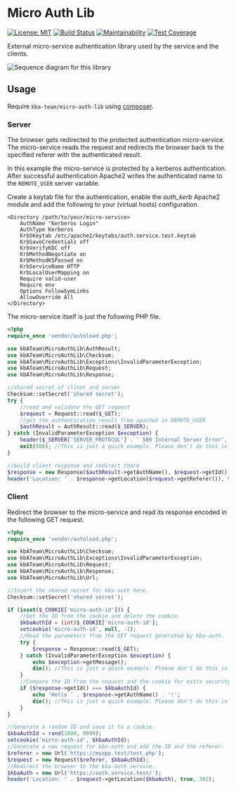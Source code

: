 # Micro Auth Lib

[![License: MIT]](LICENSE)
[![Build Status]][travis-ci]
[![Maintainability]][maintainability]
[![Test Coverage]][coverage]

External micro-service authentication library used by the service and the
clients.

![Sequence diagram for this library]

## Usage

Require `kba-team/micro-auth-lib` using [composer].

### Server

The browser gets redirected to the protected authentication micro-service.
The micro-service reads the request and redirects the browser back to the
specified referer with the authenticated result.

In this example the micro-service is protected by a kerberos authentication.
After successful authentication Apache2 writes the authenticated name to the
`REMOTE_USER` server variable.

Create a keytab file for the authentication, enable the _auth_kerb_ Apache2
module and add the following to your (virtual hosts) configuration.

```apacheconf
<Directory /path/to/your/micro-service>
    AuthName "Kerberos Login"
    AuthType Kerberos
    Krb5Keytab /etc/apache2/keytabs/auth.service.test.keytab
    KrbSaveCredentials off
    KrbVerifyKDC off
    KrbMethodNegotiate on
    KrbMethodK5Passwd on
    KrbServiceName HTTP
    KrbLocalUserMapping on
    Require valid-user
    Require env
    Options FollowSymLinks
    AllowOverride All
</Directory>
```

The micro-service itself is just the following PHP file.

```php
<?php
require_once 'vendor/autoload.php';

use kbATeam\MicroAuthLib\AuthResult;
use kbATeam\MicroAuthLib\Checksum;
use kbATeam\MicroAuthLib\Exceptions\InvalidParameterException;
use kbATeam\MicroAuthLib\Request;
use kbATeam\MicroAuthLib\Response;

//shared secret of client and server
Checksum::setSecret('shared secret');
try {
    //read and validate the GET request
    $request = Request::read($_GET);
    //get the authentication result from apache2 in REMOTE_USER
    $authResult = AuthResult::read($_SERVER);
} catch (InvalidParameterException $exception) {
    header($_SERVER['SERVER_PROTOCOL'] . ' 500 Internal Server Error', true, 500);
    exit(500); //This is just a quick example. Please don't do this in your code.
}

//build client response and redirect there
$response = new Response($authResult->getAuthName(), $request->getId());
header('Location: ' . $response->getLocation($request->getReferer()), true, 302);
```

### Client

Redirect the browser to the micro-service and read its response encoded
in the following GET request.

```php
<?php
require_once 'vendor/autoload.php';

use kbATeam\MicroAuthLib\Checksum;
use kbATeam\MicroAuthLib\Exceptions\InvalidParameterException;
use kbATeam\MicroAuthLib\Request;
use kbATeam\MicroAuthLib\Response;
use kbATeam\MicroAuthLib\Url;

//Insert the shared secret for kba-auth here.
Checksum::setSecret('shared secret');

if (isset($_COOKIE['micro-auth-id'])) {
    //Get the ID from the cookie and delete the cookie.
    $kbaAuthId = (int)$_COOKIE['micro-auth-id'];
    setcookie('micro-auth-id', null, -1);
    //Read the parameters from the GET request generated by kba-auth.
    try {
        $response = Response::read($_GET);
    } catch (InvalidParameterException $exception) {
        echo $exception->getMessage();
        die(); //This is just a quick example. Please don't do this in your code.
    }
    //Compare the ID from the request and the cookie for extra security.
    if ($response->getId() === $kbaAuthId) {
        echo 'Hello ' . $response->getAuthName() . '!';
        die(); //This is just a quick example. Please don't do this in your code.
    }
}

//Generate a random ID and save it to a cookie.
$kbaAuthId = rand(1000, 9999);
setcookie('micro-auth-id', $kbaAuthId);
//Generate a new request for kba-auth and add the ID and the referer.
$referer = new Url('https://myapp.test/test.php');
$request = new Request($referer, $kbaAuthId);
//Redirect the browser to the kba-auth service.
$kbaAuth = new Url('https://auth.service.test/');
header('Location: ' . $request->getLocation($kbaAuth), true, 302);
```

[Sequence diagram for this library]: https://www.planttext.com/api/plantuml/svg/bPFVQy8m4CVV-rSSKgp2jCEnbqBzCIWJnfXitPimilQs1cjQagl--xlMrZcrcti9bylT9vTyxwQ6XAPYdLeYpuU4Xc0mXiRsm9On-A25YdlzfR8rVg16xIT4kV5Sjmbq2uFQJRDFgJWgIZ1Q-OamISys8YKOLXnUwtn66II8icmb4RQIaZB0-b73dSws3FLW7eOBkBaUWIWe6R9h8oDqgqsUv9EbaZudTxNVqBkHlol1icf8oUiSfaDlbWkE6VKx7jm78Lo6QsFypgzDU43zZZepIpNZK5Ga8q4oK__YBkQBakay1uzFOV3s-X8yEoU0AgWzUIDI6Gl2tkvTLz2gaatS7-kSMy1HsTPXHoaqRm-kRmHdxpd9Qm9RPMg_lTPJmPj2zgAGN-EwXL_XpalztRwLj4sFNeGvFmP__TZH8_aYitUEgx-30TmQPrATiFWQGHptFn_6c2BXoM1CKSKyery0
[composer]: https://getcomposer.org/
[License: MIT]: https://img.shields.io/badge/license-MIT-blue.svg
[Build Status]: https://api.travis-ci.com/the-kbA-team/micro-auth-lib.svg?branch=main
[travis-ci]: https://travis-ci.org/the-kbA-team/micro-auth-lib
[Maintainability]: https://api.codeclimate.com/v1/badges/4a476b8f42f9f6dfe89c/maintainability
[maintainability]: https://codeclimate.com/github/the-kbA-team/micro-auth-lib/maintainability
[Test Coverage]: https://api.codeclimate.com/v1/badges/4a476b8f42f9f6dfe89c/test_coverage
[coverage]: https://codeclimate.com/github/the-kbA-team/micro-auth-lib/test_coverage
